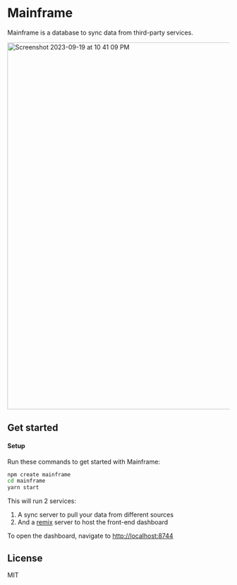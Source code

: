 # Mainframe

Mainframe is a database to sync data from third-party services.

<img width="832" alt="Screenshot 2023-09-19 at 10 41 09 PM" src="https://github.com/andreterron/mainframe/assets/1753594/1a9cd2a8-f334-4c56-aff3-d6235ccf4901">

## Get started

#### Setup

Run these commands to get started with Mainframe:

```sh
npm create mainframe
cd mainframe
yarn start
```

This will run 2 services:

1. A sync server to pull your data from different sources
2. And a [remix](http://remix.run/) server to host the front-end dashboard

To open the dashboard, navigate to <http://localhost:8744>

## License

MIT
